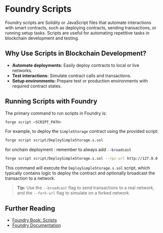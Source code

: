 # Foundry Scripts

Foundry scripts are Solidity or JavaScript files that automate interactions with smart contracts, such as deploying contracts, sending transactions, or running setup tasks. Scripts are useful for automating repetitive tasks in blockchain development and testing.

## Why Use Scripts in Blockchain Development?

- **Automate deployments:** Easily deploy contracts to local or live networks.
- **Test interactions:** Simulate contract calls and transactions.
- **Setup environments:** Prepare test or production environments with required contract states.

## Running Scripts with Foundry

The primary command to run scripts in Foundry is:

```sh
forge script <SCRIPT_PATH>
```

For example, to deploy the `SimpleStorage` contract using the provided script:

```sh
forge script script/DeploySimpleStorage.s.sol
```

for onchain deployment :  remember to always add `--broadcast`
```bash
forge script script/DeploySimpleStorage.s.sol --rpc-url http://127.0.0.1:8545 --broadcast --private-key 0x34903884389348
```

This command will execute the `DeploySimpleStorage.s.sol` script, which typically contains logic to deploy the contract and optionally broadcast the transaction to a network.

> **Tip:** Use the `--broadcast` flag to send transactions to a real network, and the `--fork-url` flag to simulate on a forked network.

## Further Reading

- [Foundry Book: Scripts](https://book.getfoundry.sh/tutorials/solidity-scripting)
- [Foundry Documentation](https://book.getfoundry.sh/)

